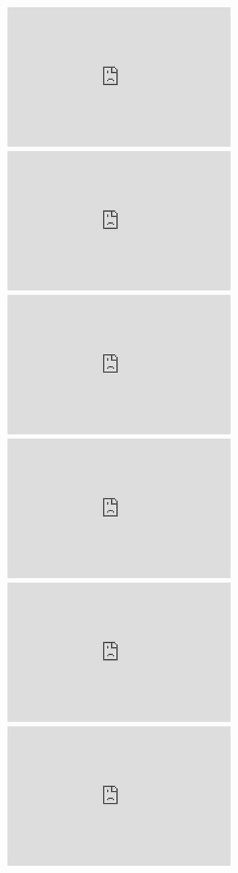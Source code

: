 
<style>
  .video-container {
    display: flex;
    flex-wrap: wrap;
    gap: 10px;
    justify-content: center;
  }
  .video-container iframe {
    max-width: 100%;
  }
</style>

<div class="video-container">
  <iframe width="560" height="315" src="https://www.youtube.com/embed/eUrPYVIVBG0?si=CdQ39JimmEBAwcEA" title="YouTube video player" frameborder="0" allow="accelerometer; autoplay; clipboard-write; encrypted-media; gyroscope; picture-in-picture; web-share" referrerpolicy="strict-origin-when-cross-origin" allowfullscreen></iframe>
  <iframe width="560" height="315" src="https://www.youtube.com/embed/Vs2QQKTYE8Y?si=7CfjE2wS-v63aOQx" title="YouTube video player" frameborder="0" allow="accelerometer; autoplay; clipboard-write; encrypted-media; gyroscope; picture-in-picture; web-share" referrerpolicy="strict-origin-when-cross-origin" allowfullscreen></iframe>
  <iframe width="560" height="315" src="https://www.youtube.com/embed/5gNopShwaU8?si=Dfbr8rOkttOfEdtw" title="YouTube video player" frameborder="0" allow="accelerometer; autoplay; clipboard-write; encrypted-media; gyroscope; picture-in-picture; web-share" referrerpolicy="strict-origin-when-cross-origin" allowfullscreen></iframe>
  <iframe width="560" height="315" src="https://www.youtube.com/embed/ITudgLvzwRg?si=3oqMP2a9nJD4pP7C" title="YouTube video player" frameborder="0" allow="accelerometer; autoplay; clipboard-write; encrypted-media; gyroscope; picture-in-picture; web-share" referrerpolicy="strict-origin-when-cross-origin" allowfullscreen></iframe>
  <iframe width="560" height="315" src="https://www.youtube.com/embed/7B1cF7XukFg?si=6HLjaBDQKnCXFJQb" title="YouTube video player" frameborder="0" allow="accelerometer; autoplay; clipboard-write; encrypted-media; gyroscope; picture-in-picture; web-share" referrerpolicy="strict-origin-when-cross-origin" allowfullscreen></iframe>
  <iframe width="560" height="315" src="https://www.youtube.com/embed/eRXE8Aebp7s?si=E_dlxTWr2Idq6cju" title="YouTube video player" frameborder="0" allow="accelerometer; autoplay; clipboard-write; encrypted-media; gyroscope; picture-in-picture; web-share" referrerpolicy="strict-origin-when-cross-origin" allowfullscreen></iframe>
</div>
